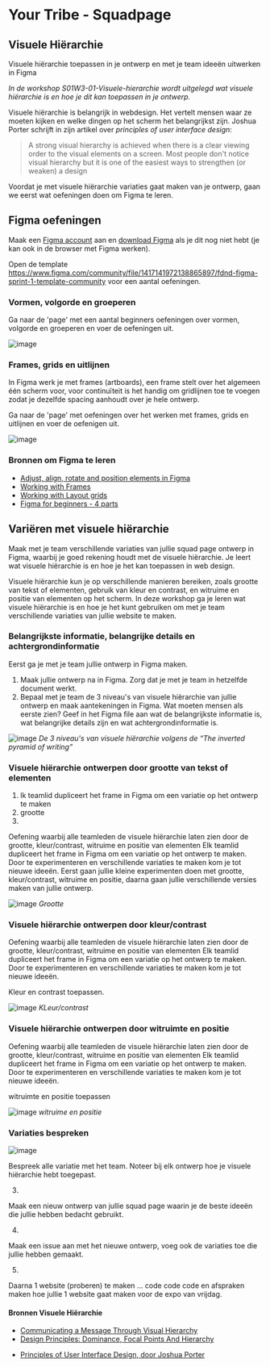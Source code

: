 # Your Tribe - Squadpage

## Visuele Hiërarchie

Visuele hiërarchie toepassen in je ontwerp en met je team ideeën uitwerken in Figma

_In de workshop S01W3-01-Visuele-hierarchie wordt uitgelegd wat visuele hiërarchie is en hoe je dit kan toepassen in je ontwerp._


Visuele hiërarchie is belangrijk in webdesign. Het vertelt mensen waar ze moeten kijken en welke dingen op het scherm het belangrijkst zijn. 
Joshua Porter schrijft in zijn artikel over _principles of user interface design_: 
> A strong visual hierarchy is achieved when there is a clear viewing order to the visual elements on a screen. Most people don't notice visual hierarchy but it is one of the easiest ways to strengthen (or weaken) a design

Voordat je met visuele hiërarchie variaties gaat maken van je ontwerp, gaan we eerst wat oefeningen doen om Figma te leren.





## Figma oefeningen
Maak een [Figma account](https://www.figma.com/) aan en [download Figma](https://www.figma.com/downloads/) als je dit nog niet hebt (je kan ook in de browser met Figma werken).

Open de template https://www.figma.com/community/file/1417141972138865897/fdnd-figma-sprint-1-template-community voor een aantal oefeningen. 

### Vormen, volgorde en groeperen
Ga naar de 'page' met een aantal beginners oefeningen over vormen, volgorde en groeperen en voer de oefeningen uit. 

![image](https://github.com/user-attachments/assets/9912e56f-53bc-474b-a1e8-686fe93a3f8a)

### Frames, grids en uitlijnen
In Figma werk je met frames (artboards), een frame stelt over het algemeen één scherm voor, voor continuïteit is het handig om gridlijnen toe te voegen zodat je dezelfde spacing aanhoudt over je hele ontwerp.

Ga naar de 'page' met oefeningen over het werken met frames, grids en uitlijnen en voer de oefenigen uit. 

![image](https://github.com/user-attachments/assets/d03ef111-6073-40f9-9ce2-e7e4d50130a0)

### Bronnen om Figma te leren

- [Adjust, align, rotate and position elements in Figma](https://help.figma.com/hc/en-us/articles/360039956914-Adjust-alignment-rotation-and-position)  
- [Working with Frames](https://help.figma.com/hc/en-us/articles/360041539473-Frames-in-Figma-Design)
- [Working with Layout grids](https://help.figma.com/hc/en-us/articles/360040450513-Create-layout-grids-with-grids-columns-and-rows)
- [Figma for beginners - 4 parts](https://help.figma.com/hc/en-us/sections/4405269443991-Figma-for-beginners-4-parts)








## Variëren met visuele hiërarchie
Maak met je team verschillende variaties van jullie squad page ontwerp in Figma, waarbij je goed rekening houdt met de visuele hiërarchie. Je leert wat visuele hiërarchie is en hoe je het kan toepassen in web design. 

Visuele hiërarchie kun je op verschillende manieren bereiken, zoals grootte van tekst of elementen, gebruik van kleur en contrast, en witruime en positie van elementen op het scherm. In deze workshop ga je leren wat visuele hiërarchie is en hoe je het kunt gebruiken om met je team verschillende variaties van jullie website te maken. 

### Belangrijkste informatie, belangrijke details en achtergrondinformatie 
Eerst ga je met je team jullie ontwerp in Figma maken. 

1. Maak jullie ontwerp na in Figma. Zorg dat je met je team in hetzelfde document werkt.
2. Bepaal met je team de 3 niveau's van visuele hiërarchie van jullie ontwerp en maak aantekeningen in Figma. Wat moeten mensen als eerste zien? Geef in het Figma file aan wat de belangrijkste informatie is, wat belangrijke details zijn en wat achtergrondinformatie is.

![image](https://github.com/user-attachments/assets/753332c2-78a0-4dbe-bb7f-39dba76f8184)
_De 3 niveau's van visuele hiërarchie volgens de “The inverted pyramid of writing”_


### Visuele hiërarchie ontwerpen door grootte van tekst of elementen


1. lk teamlid dupliceert het frame in Figma om een variatie op het ontwerp te maken
2. grootte
3. 
Oefening waarbij alle teamleden de visuele hiërarchie laten zien door de grootte, kleur/contrast, witruime en positie van elementen
Elk teamlid dupliceert het frame in Figma om een variatie op het ontwerp te maken. Door te experimenteren en verschillende variaties te maken kom je tot nieuwe ideeën. 
Eerst gaan jullie kleine experimenten doen met grootte, kleur/contrast, witruime en positie, daarna gaan jullie verschillende versies maken van jullie ontwerp. 

![image](https://github.com/user-attachments/assets/a26fb102-c929-4322-9018-8ffaf79e73f1)
_Grootte_



### Visuele hiërarchie ontwerpen door kleur/contrast

Oefening waarbij alle teamleden de visuele hiërarchie laten zien door de grootte, kleur/contrast, witruime en positie van elementen
Elk teamlid dupliceert het frame in Figma om een variatie op het ontwerp te maken. Door te experimenteren en verschillende variaties te maken kom je tot nieuwe ideeën. 

Kleur en contrast toepassen. 

![image](https://github.com/user-attachments/assets/0126cc80-1b79-4b8e-a55f-5327845dce13)
_KLeur/contrast_



### Visuele hiërarchie ontwerpen door witruimte en positie

Oefening waarbij alle teamleden de visuele hiërarchie laten zien door de grootte, kleur/contrast, witruime en positie van elementen
Elk teamlid dupliceert het frame in Figma om een variatie op het ontwerp te maken. Door te experimenteren en verschillende variaties te maken kom je tot nieuwe ideeën. 

witruimte en positie toepassen

![image](https://github.com/user-attachments/assets/5334b77c-c52b-46ba-b1d6-5d1fb5390a8d)
_witruime en positie_



### Variaties bespreken


![image](https://github.com/user-attachments/assets/693625cb-0c55-4bc7-87f9-cdc9c0402e02)

Bespreek alle variatie met het team. Noteer bij elk ontwerp hoe je visuele hiërarchie hebt toegepast. 

3.
Maak een nieuw ontwerp van jullie squad page waarin je de beste ideeën die jullie hebben bedacht gebruikt. 

4.
Maak een issue aan met het nieuwe ontwerp, voeg ook de variaties toe die jullie hebben gemaakt. 

5. 
Daarna 1 website (proberen) te maken ... code code code en afspraken maken hoe jullie 1 website gaat maken voor de expo van vrijdag.



#### Bronnen Visuele Hiërarchie

- [Communicating a Message Through Visual Hierarchy](https://designmodo.com/visual-hierarchy/)
- [Design Principles: Dominance, Focal Points And Hierarchy](https://www.smashingmagazine.com/2015/02/design-principles-dominance-focal-points-hierarchy/)
<!--- [Visual Hierarchy: How Well Does Your Design Communicate?](http://vanseodesign.com/web-design/visual-hierarchy/)-->
- [Principles of User Interface Design, door Joshua Porter](http://bokardo.com/principles-of-user-interface-design/)
<!-- - [Korte video over layout en compositie  @ YouTube](https://www.youtube.com/watch?v=a5KYlHNKQB8) -->


